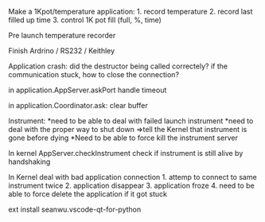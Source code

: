 Make a 1Kpot/temperature application:
    1. record temperature
    2. record last filled up time
    3. control 1K pot fill (full, %, time)

Pre launch temperature recorder


Finish Ardrino /  RS232 / Keithley



Application crash:
    did the destructor being called correctely?
    if the communication stuck, how to close the connection?


in application.AppServer.askPort
    handle timeout

in application.Coordinator.ask:
    clear buffer



Instrument:
    *need to be able to deal with failed launch instrument
    *need to deal with the proper way to shut down =>tell the Kernel that instrument is gone before dying
    *Need to be able to force kill the instrument server
    


In kernel AppServer.checkInstrument
    check if instrument is still alive by handshaking


In Kernel deal with bad application connection
    1. attemp to connect to same instrument twice
    2. application disappear
    3. application froze
    4. need to be able to force delete the application if it got stuck



ext install seanwu.vscode-qt-for-python